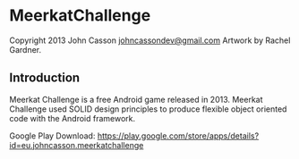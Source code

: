 MeerkatChallenge
================
Copyright 2013 John Casson <johncassondev@gmail.com>
Artwork by Rachel Gardner.

Introduction
------------
Meerkat Challenge is a free Android game released in 2013. Meerkat Challenge used SOLID design principles to produce flexible object oriented code with the Android framework.

Google Play Download: https://play.google.com/store/apps/details?id=eu.johncasson.meerkatchallenge

